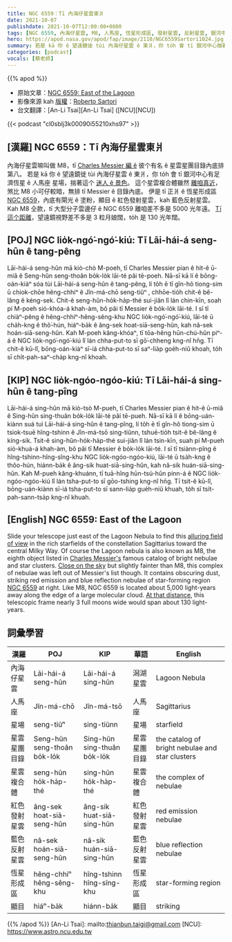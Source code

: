 ```yaml
---
title: NGC 6559：Tī 內海仔星雲東爿
date: 2021-10-07
publishdate: 2021-10-07T12:00:00+0800
tags: [NGC 6559, 內海仔星雲, M8, 人馬座, 恆星形成區, 發射星雲, 反射星雲, 銀河中心]
hero: https://apod.nasa.gov/apod/fap/image/2110/NGC6559Sartori1024.jpg
summary: 若是 kā 你 ê 望遠鏡徙 tùi 內海仔星雲 ê 東爿，你 to̍h 會 tī 銀河中心揣著這个星雲複合體 NGC 6559。
categories: [podcast]
vocals: [蔡老師]
---
```


{{% apod %}}

- 原始文章：[NGC 6559: East of the Lagoon](https://apod.nasa.gov/apod/ap211007.html)
- 影像來源 kah [版權][copyright]：[Roberto Sartori](https://www.astrobin.com/users/robyx/)
- 台文翻譯：[An-Li Tsai][An-Li Tsai] ([NCU][NCU])

{{< podcast "cl0sblj3k00090i55210xhs97" >}}

## [漢羅] NGC 6559：Tī 內海仔星雲東爿
內海仔星雲嘛叫做 M8，tī [Charles Messier 編 ê][Charles Messier's] 彼个有名 ê 星雲星團目錄內底排第八。
若是 kā 你 ê 望遠鏡徙 tùi 內海仔星雲 ê 東爿，你 to̍h 會 tī 銀河中心有足濟恆星 ê 人馬座 星場，揣著這个 [迷人 ê 景色][alluring field of view]。
這个星雲複合體雖然 [離咱真近][Close on the sky]，煞比 M8 小可仔較暗，無排 tī Messier ê 目錄內底。
伊是 tī 正爿 ê 恆星形成區 [NGC 6559][NGC 6559]，內底有閘光 ê 塗粉，顯目 ê 紅色發射星雲，kah 藍色反射星雲。
Kah M8 仝款，tī 大型分子雲邊仔 ê NGC 6559 離咱差不多是 5000 光年遠。
[Tī 這个距離][At that distance]，望遠鏡視野差不多是 3 粒月娘闊，to̍h 是 130 光年闊。

## [POJ] NGC lio̍k-ngó͘-ngó͘-kiú: Tī Lāi-hái-á seng-hûn ê tang-pêng
Lāi-hái-á seng-hûn mā kiò-chò M-poeh, tī Charles Messier pian ê hit-ê ū-miâ ê Seng-hûn seng-thoân bo̍k-lo̍k lāi-té pâi tē-poeh.
Nā-sī kā lí ê bōng-oán-kiàⁿ sóa tùi Lāi-hái-á seng-hûn ê tang-pêng, lí to̍h ē tī gîn-hô tiong-sim ū chiok-chōe hêng-chhiⁿ ê Jîn-má-chō seng-tiûⁿ , chhōe-tio̍h chit-ê bê-lâng ê kéng-sek.
Chit-ê seng-hûn-ho̍k-ha̍p-thé sui-jiân lî lán chin-kīn, soah pí M-poeh sió-khóa-á khah-àm, bô pâi tī Messier ê bo̍k-lo̍k lāi-té.
I sī tī chiàⁿ-pêng ê hêng-chhiⁿ-hêng-sêng-khu NGC lio̍k-ngó͘-ngó͘-kiú, lāi-té ū cha̍h-kng ê thô͘-hún, hiáⁿ-ba̍k ê âng-sek hoat-siā-seng-hûn, kah nâ-sek hoán-siā-seng-hûn.
Kah M-poeh kâng-khóaⁿ, tī tōa-hêng hūn-chú-hûn piⁿ-á ê NGC lio̍k-ngó͘-ngó͘-kiú lî lán chha-put-to sī gō͘-chheng kng-nî hn̄g.
Tī chit-ê kū-lî, bōng-oán-kiàⁿ sī-iá chha-put-to sī saⁿ-lia̍p goe̍h-niû khoah, to̍h sī chi̍t-pah-saⁿ-cha̍p kng-nî khoah.

## [KIP] NGC lio̍k-ngóo-ngóo-kiú: Tī Lāi-hái-á sing-hûn ê tang-pîng
Lāi-hái-á sing-hûn mā kiò-tsò M-pueh, tī Charles Messier pian ê hit-ê ū-miâ ê Sing-hûn sing-thuân bo̍k-lo̍k lāi-té pâi tē-pueh.
Nā-sī kā lí ê bōng-uán-kiànn suá tuì Lāi-hái-á sing-hûn ê tang-pîng, lí to̍h ē tī gîn-hô tiong-sim ū tsiok-tsuē hîng-tshinn ê Jîn-má-tsō sing-tiûnn, tshuē-tio̍h tsit-ê bê-lâng ê kíng-sik.
Tsit-ê sing-hûn-ho̍k-ha̍p-thé sui-jiân lî lán tsin-kīn, suah pí M-pueh sió-khuá-á khah-àm, bô pâi tī Messier ê bo̍k-lo̍k lāi-té.
I sī tī tsiànn-pîng ê hîng-tshinn-hîng-sîng-khu NGC lio̍k-ngóo-ngóo-kiú, lāi-té ū tsa̍h-kng ê thôo-hún, hiánn-ba̍k ê âng-sik huat-siā-sing-hûn, kah nâ-sik huán-siā-sing-hûn.
Kah M-pueh kâng-khuánn, tī tuā-hîng hūn-tsú-hûn pinn-á ê NGC lio̍k-ngóo-ngóo-kiú lî lán tsha-put-to sī gōo-tshing kng-nî hn̄g.
Tī tsit-ê kū-lî, bōng-uán-kiànn sī-iá tsha-put-to sī sann-lia̍p gue̍h-niû khuah, to̍h sī tsi̍t-pah-sann-tsa̍p kng-nî khuah.

## [English] NGC 6559: East of the Lagoon
Slide your telescope just east of the Lagoon Nebula to find this [alluring field of view][alluring field of view] in the rich starfields of the constellation Sagittarius toward the central Milky Way.
Of course the Lagoon nebula is also known as M8, the eighth object listed in [Charles Messier's][Charles Messier's] famous catalog of bright nebulae and star clusters.
[Close on the sky][Close on the sky] but slightly fainter than M8, this complex of nebulae was left out of Messier's list though.
It contains obscuring dust, striking red emission and blue reflection nebulae of star-forming region [NGC 6559][NGC 6559] at right.
Like M8, NGC 6559 is located about 5,000 light-years away along the edge of a large molecular cloud.
[At that distance][At that distance], this telescopic frame nearly 3 full moons wide would span about 130 light-years.

## 詞彙學習

|漢羅|POJ|KIP|華語|English|
|-|-|-|-|-|
|內海仔星雲|Lāi-hái-á seng-hûn|Lāi-hái-á sing-hûn|潟湖星雲|Lagoon Nebula|
|人馬座|Jîn-má-chō|Jîn-má-tsō|人馬座|Sagittarius|
|星場|seng-tiûⁿ|sing-tiûnn|星場|starfield|
|星雲星團目錄|Seng-hûn seng-thoân bo̍k-lo̍k|Sing-hûn sing-thuân bo̍k-lo̍k|星雲星團目錄|the catalog of bright nebulae and star clusters|
|星雲複合體|seng-hûn ho̍k-ha̍p-thé|sing-hûn ho̍k-ha̍p-thé|星雲複合體|the complex of nebulae|
|紅色發射星雲|âng-sek hoat-siā-seng-hûn|âng-sik huat-siā-sing-hûn|紅色發射星雲|red emission nebulae|
|藍色反射星雲|nâ-sek hoán-siā-seng-hûn|nâ-sik huán-siā-sing-hûn|藍色反射星雲|blue reflection nebulae|
|恆星形成區|hêng-chhiⁿ hêng-sêng-khu|hîng-tshinn hîng-sîng-khu|恆星形成區|star-forming region|
|顯目|hiáⁿ-ba̍k|hiánn-ba̍k|顯目|striking|

{{% /apod %}}
[An-Li Tsai]: mailto:thianbun.taigi@gmail.com
[NCU]: https://www.astro.ncu.edu.tw

[copyright]: https://apod.nasa.gov/apod/fap/lib/about_apod.html#srapply

[alluring field of view]:https://www.astrobin.com/pxnp3i/D/
[Charles Messier's]:https://www.nasa.gov/content/explore-the-night-sky-hubble-s-messier-catalog-bio
[Close on the sky]:https://apod.nasa.gov/apod/ap210426.html
[NGC 6559]:https://apod.nasa.gov/apod/ap090802.html
[At that distance]:https://arxiv.org/abs/1109.4479
